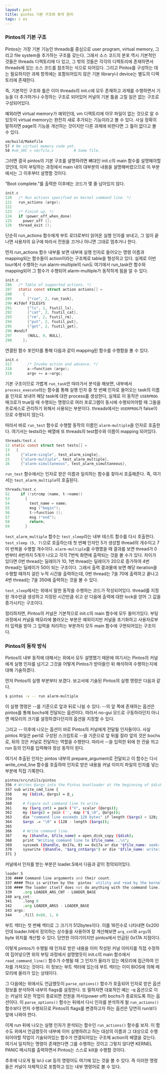 ```yaml
---
layout: post
title: pintos 기본 구조와 동작 원리
tags: c os
---
```


### Pintos의 기본 구조 ###

Pintos는 가장 기본 기능인 threads를 중심으로 user program, virtual memory, 그리고 file system을 추가하는 구조를 갖는다. 그래서 소스 코드의 분포 역시 기본적인 것들은 threads 디렉토리에 다 있고, 그 밖의 것들은 각각의 디렉토리에 존재하면서 threads에 있는 소스 코드를 참조하는 식으로 되어있다. 그리고 Pintos를 구성하는 데는 필요하지만 과제 항목에는 포함되어있지 않은 기본 library나 device는 별도의 디렉토리에 존재한다.

즉, 기본적인 구조와 틀은 이미 threads의 init.c에 모두 존재하고 과제를 수행하면서 기능을 더 추가하거나 수정하는 구조로 되어있어 커널의 기본 틀을 고칠 일은 없는 구조로 구성되어있다.

예외라면 virtual memory가 예외인데, vm 디렉토리에 아무 파일이 없는 것으로 알 수 있듯이 virtual memory는 완전히 새로 추가되는 기능이라고 볼 수 있다. 사실 정확히 말하자면 page의 기능을 개선하는 것이지만 다른 과제에 비한다면 그 틀이 없다고 볼 수 있다.

```bash
vm/build/Makefile
57 # No virtual memory code yet.
58 #vm_SRC = vm/file.c         # Some file.
```

그러면 결국 pintos의 기본 구조를 설명하려면 뼈대인 init.c의 main 함수를 설명해야할 것인데, 이미 부팅하는 과정에서 main 내의 대부분의 내용을 설명해버렸으므로 이 부분에서는 그 이후부터 설명할 것이다.

“Boot complete.”를 출력한 이후에는 코드가 몇 줄 남아있지 않다.

```c
init.c
120   /* Run actions specified on kernel command line. */
121   run_actions (argv);
122
123   /* Finish up. */
124   if (power_off_when_done)
125     power_off ();
126   thread_exit ();
```

단순히 run_actions 함수에게 부트 로더로부터 읽어온 실행 인자를 보내고, 그 일이 끝나면 사용자의 요구에 따라서 전원을 끄거나 아니면 그대로 멈추거나 한다.

먼저 run_actions 함수 내부를 보면 내부에 실행 인자로 들어오는 명령 이름과 mapping되는 함수들이 action이라는 구조체로 table을 형성하고 있다. 실제로 이번 tour에서 수행하는 run alarm-multiple의 run도 여기에서 run_task란 함수와 mapping되어 그 함수가 수행되어 alarm-multiple가 동작하게 됨을 알 수 있다.

```c
init.c
286   /* Table of supported actions. */
287   static const struct action actions[] =
288     {
289       {"run", 2, run_task},
290 #ifdef FILESYS
291       {"ls", 1, fsutil_ls},
292       {"cat", 2, fsutil_cat},
293       {"rm", 2, fsutil_rm},
294       {"put", 2, fsutil_put},
295       {"get", 2, fsutil_get},
296 #endif
297       {NULL, 0, NULL},
298     };
```

연결된 함수 포인터를 통해 다음과 같이 mapping된 함수를 수행함을 볼 수 있다.

```c
init.c
317       /* Invoke action and advance. */
318       a->function (argv);
319       argv += a->argc;
```

기본 구조이므로 가볍게 `run_task`만 따라가서 분석을 해보면, 내부에서 `process_execute`라는 함수를 통해 실행 인자 중 첫 번째 인자로 들어오는 task의 이름을 인자로 보내어 해당 task에 대한 process를 생성한다, 실제로 이 동작은 `USERPROG` 매크로가 true일 때 수행되는 명령으로 여러 프로그램이 동시에 수행되어야할 때 그들을 프로세스로 관리하기 위해서 사용되는 부분이다. threads에서는 `USERPROG`가 false이므로 수행되지 않는다.

따라서 바로 `run_test` 함수로 수행할 동작의 이름인 `alarm-multiple`을 인자로 호출한다. 여기서는 tests라는 배열에 또 threads의 test함수와 이름이 mapping 되어있다.

```c
threads/test.c
12 static const struct test tests[] =
13   {
14     {"alarm-single", test_alarm_single},
15     {"alarm-multiple", test_alarm_multiple},
16     {"alarm-simultaneous", test_alarm_simultaneous},
```

`run_test` 함수에서는 인자로 받은 이름과 일치하는 함수를 찾아서 호출해준다. 즉, 여기서는 `test_alarm_multiple`이 호출된다.

```c
threads/test.c
52     if (!strcmp (name, t->name))
53       {
54         test_name = name;
55         msg ("begin");
56         t->function ();
57         msg ("end");
58         return;
59       }
```

`test_alarm_multiple` 함수는 `test_sleep`라는 내부 테스트 함수를 다시 호출한다. `test_sleep (5, 7)`으로 호출하는데 첫 번째 인자인 5가 생성할 thread의 개수이고 7이 반복을 수행할 개수이다. `alarm-multiple`를 수행했을 때 결과를 보면 thread가 0번부터 4번까지 5개가 나오고 각각 7번씩 화면에 출력되는 것을 볼 수가 있다. 차이가 있다면 0번 thread는 딜레이가 10, 1번 thread는 딜레이가 20으로 증가하여 4번 thread는 딜레이가 50이 되는 구조이다. 그래서 출력 결과물에 보면 해당 iteration을 수행할 때까지 걸린 누적 시간을 출력하는데, 0번 thread는 7을 70에 출력하고 끝나고 4번 thread는 7을 350에 출력하는 것을 볼 수 있다.

`test_sleep`에서는 위에서 말한 동작을 수행하는 코드가 작성되어있다. thread를 지정된 개수만큼 생성하고 지정된 시간만큼 쉬고 쉰 다음에 출력에 대한 lock을 얻어 그 값을 증가시키는 구조이다.

정리하자면, Pintos의 커널은 기본적으로 init.c의 main 함수에 모두 들어가있다. 부팅 과정에서 커널을 메모리에 불러오는 부분은 예외이지만 커널을 초기화하고 사용자로부터 입력을 받아 그 입력을 처리하는 부분까지 모두 main 함수에 구현되어있는 구조이다.

### Pintos의 동작 방식 ###

Pintos의 내부 동작에 대해서는 위에서 모두 설명했기 때문에 여기서는 Pintos의 커널에게 실행 인자를 넘기고 그것을 어떻게 Pintos가 받아들인 뒤 해석하여 수행하는지에 대해 기술하겠다.

먼저 Pintos의 실행 부분부터 보겠다. 보고서에 기술된 Pintos의 실행 명령은 다음과 같다.

```bash
$ pintos -v -- run alarm-multiple
```

이 실행 명령은 --를 기준으로 앞과 뒤로 나뉠 수 있다. --의 앞 쪽에 존재하는 옵션은 pintos를 통해 bochs에 전달되는 옵션이다. 따라서 no-gui 모드로 구동하라던지 아니면 메모리의 크기를 설정하겠다던지의 옵션을 지정할 수 있다.

그리고 -- 이후에 나오는 옵션이 바로 Pintos의 커널에게 전달될 인자들이다. 사실 pintos 파일은 perl로 구성된 스크립트로 --을 기준으로 앞 뒤를 잘라 앞의 것은 bochs로, 뒤의 것은 커널로 전달하는 역할을 수행한다. 따라서 --을 입력한 뒤에 한 칸을 띄고 run 등의 인자를 입력해야 정상 동작이 된다.

여기서 추출된 인자는 pintos 내부의 prepare_argument로 전달되고 이 함수는 다시 write_cmd_line 함수를 호출하여 인자로 받은 내용을 커널 이미지 파일의 인자를 넣는 부분에 직접 기록한다.

```bash
pintos/src/utils/pintos
356 # Writes @args into the Pintos bootloader at the beginning of $disk.
357 sub write_cmd_line {
358     my ($disk, @args) = @_;
359
360     # Figure out command line to write.
361     my ($arg_cnt) = pack ("V", scalar (@args));
362     my ($args) = join ('', map ("$_\0", @args));
363     die "command line exceeds 128 bytes" if length ($args) > 128;
364     $args .= "\0" x (128 - length ($args));
365
366     # Write command line.
367     my ($handle, $file_name) = open_disk_copy ($disk);
368     print "Writing command line to $file_name...\n";
369     sysseek ($handle, 0x17a, 0) == 0x17a or die "$file_name: seek: $!\n";
370     syswrite ($handle, "$arg_cnt$args") or die "$file_name: write: $!\n";
371 }
```

커널에서 인자를 받는 부분은 loader.S에서 다음과 같이 정의되어있다.

```asm
loader.S
336 #### Command-line arguments and their count.
337 #### This is written by the `pintos' utility and read by the kernel.
338 #### The loader itself does not do anything with the command line.
339     .org LOADER_ARG_CNT - LOADER_BASE
340 arg_cnt:
341     .long 0
342     .org LOADER_ARGS - LOADER_BASE
343 args:
344     .fill 0x80, 1, 0
```

부트 섹터는 첫 번째 섹터로 그 크기가 512bytes이다. 이를 16진수로 나타내면 0x200인데 loader.h에서 정의하는 상수들을 사용하여 잘 계산해보면 `arg_cnt`와 `args`의 byte 위치를 계산할 수 있다. 당연한 이야기이지만 pintos에서 언급된 0x17A 지점이다.

이렇게 pintos가 수행될 때 인자로 받은 내용을 이미 작성된 커널 이미지를 직접 수정하여 집어넣으면 위의 부팅 과정에서 설명했듯이 init.c의 main 함수에서 `read_command_line()` 함수가 수행될 때 그 인자가 올라가 있는 메모리에 접근하여 인자를 가져오는 것이다. 이 정보는 부트 섹터에 있는데 부트 섹터는 이미 BIOS에 의해 메모리에 올라가 있는 상태이다.

그 다음에는 위에서도 언급했듯이 `parse_options()` 함수가 호출되어 인자로 받은 옵션 정보를 분석하여 내부의 flags를 설정한다. 또 말하자면 대표적인 예는 -q 옵션으로 이는 커널의 모든 작업이 종료되면 전원을 꺼서(power off) bochs가 종료되도록 하는 옵션이다.
이 `parse_options()` 함수는 뒤에서 다시 인자를 분석하게 될 `run_actions()` 함수보다 먼저 수행되므로 Pintos의 flags를 변경하고자 하는 옵션은 당연히 run보다 앞에 나와야 한다.

이제 run 뒤에 나오는 실행 인자가 분석되는 함수인 `run_actions()` 함수를 보자. 이 함수도 위에서 언급했듯이 내부에 이미 실행하려고 하는 대상의 이름과 그 대상으로 수행되어야할 작업이 기술되어있는 함수가 연결되어있는 구조체 action의 배열을 갖는다. 여기서 일치하는 명령이 존재한다면 그를 수행하는 것이고 그렇지 않다면 KERNEL PANIC 메시지를 출력하면서 Pintos는 스스로 kill을 수행할 것이다.

추후에 나오게 될 ls나 cat 등의 명령어도 여기에 있는 것을 볼 수 있다. 즉 이러한 명령들은 커널이 자체적으로 포함하고 있는 내부 명령어로 볼 수 있다.
